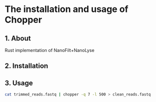 # The installation and usage of Chopper

## 1. About

Rust implementation of NanoFilt+NanoLyse

## 2. Installation


## 3. Usage

```bash
cat trimmed_reads.fastq | chopper -q 7 -l 500 > clean_reads.fastq
```